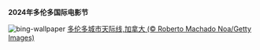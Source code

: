 
**2024年多伦多国际电影节**

![bing-wallpaper](https://www.bing.com/th?id=OHR.TIFF2024_ZH-CN4896695918_1920x1080.jpg)
[多伦多城市天际线,加拿大 (© Roberto Machado Noa/Getty Images)](https://www.bing.com/search?q=2024%E5%B9%B4%E5%A4%9A%E4%BC%A6%E5%A4%9A%E5%9B%BD%E9%99%85%E7%94%B5%E5%BD%B1%E8%8A%82&amp;form=hpcapt&amp;mkt=zh-cn)
  